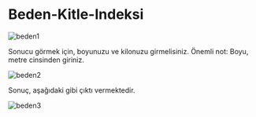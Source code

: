 # Beden-Kitle-Indeksi


![beden1](https://user-images.githubusercontent.com/35347062/52351994-d3b88380-2a3c-11e9-8072-a16831fc9e97.PNG)


Sonucu görmek için, boyunuzu ve kilonuzu girmelisiniz. Önemli not: Boyu, metre cinsinden giriniz.

![beden2](https://user-images.githubusercontent.com/35347062/52352002-d6b37400-2a3c-11e9-8da1-139f4b5f778e.PNG)


Sonuç, aşağıdaki gibi çıktı vermektedir.

![beden3](https://user-images.githubusercontent.com/35347062/52352006-d9ae6480-2a3c-11e9-9631-a14793d2e548.PNG)
